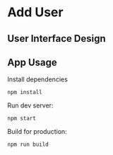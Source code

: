# Add User

## User Interface Design

## App Usage
Install dependencies
```
npm install
```
Run dev server:
```
npm start
```
Build for production:
```
npm run build
```
